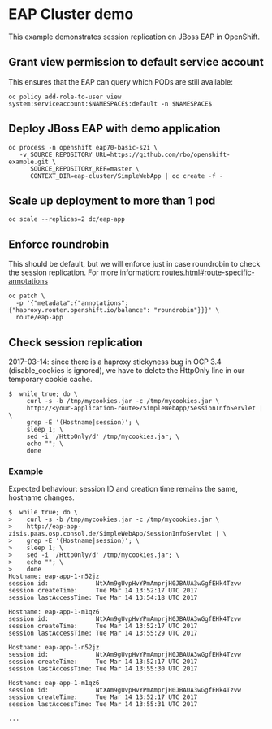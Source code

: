 # EAP Cluster demo

This example demonstrates session replication on JBoss EAP in OpenShift.

## Grant view permission to default service account

This ensures that the EAP can query which PODs are still available:

```text
oc policy add-role-to-user view system:serviceaccount:$NAMESPACE$:default -n $NAMESPACE$
```

## Deploy JBoss EAP with demo application

```text
oc process -n openshift eap70-basic-s2i \
   -v SOURCE_REPOSITORY_URL=https://github.com/rbo/openshift-example.git \
      SOURCE_REPOSITORY_REF=master \
      CONTEXT_DIR=eap-cluster/SimpleWebApp | oc create -f -
```

## Scale up deployment to more than 1 pod

```text
oc scale --replicas=2 dc/eap-app
```

## Enforce roundrobin

This should be default, but we will enforce just in case roundrobin to check the session replication. For more information: [routes.html\#route-specific-annotations](https://docs.openshift.com/container-platform/3.4/architecture/core_concepts/routes.html#route-specific-annotations%20)

```text
oc patch \
  -p '{"metadata":{"annotations":{"haproxy.router.openshift.io/balance": "roundrobin"}}}' \
  route/eap-app
```

## Check session replication

2017-03-14: since there is a haproxy stickyness bug in OCP 3.4 \(disable\_cookies is ignored\), we have to delete the HttpOnly line in our temporary cookie cache.

```text
$  while true; do \
     curl -s -b /tmp/mycookies.jar -c /tmp/mycookies.jar \
     http://<your-application-route>/SimpleWebApp/SessionInfoServlet | \
     grep -E '(Hostname|session)'; \
     sleep 1; \
     sed -i '/HttpOnly/d' /tmp/mycookies.jar; \
     echo ""; \
     done
```

### Example

Expected behaviour: session ID and creation time remains the same, hostname changes.

```text
$  while true; do \
>    curl -s -b /tmp/mycookies.jar -c /tmp/mycookies.jar \
>    http://eap-app-zisis.paas.osp.consol.de/SimpleWebApp/SessionInfoServlet | \
>    grep -E '(Hostname|session)'; \
>    sleep 1; \
>    sed -i '/HttpOnly/d' /tmp/mycookies.jar; \
>    echo ""; \
>    done
Hostname: eap-app-1-n52jz
session id:             NtXAm9gUvpHvYPmAmprjH0JBAUA3wGgfEHk4Tzvw
session createTime:     Tue Mar 14 13:52:17 UTC 2017
session lastAccessTime: Tue Mar 14 13:54:18 UTC 2017

Hostname: eap-app-1-m1qz6
session id:             NtXAm9gUvpHvYPmAmprjH0JBAUA3wGgfEHk4Tzvw
session createTime:     Tue Mar 14 13:52:17 UTC 2017
session lastAccessTime: Tue Mar 14 13:55:29 UTC 2017

Hostname: eap-app-1-n52jz
session id:             NtXAm9gUvpHvYPmAmprjH0JBAUA3wGgfEHk4Tzvw
session createTime:     Tue Mar 14 13:52:17 UTC 2017
session lastAccessTime: Tue Mar 14 13:55:30 UTC 2017

Hostname: eap-app-1-m1qz6
session id:             NtXAm9gUvpHvYPmAmprjH0JBAUA3wGgfEHk4Tzvw
session createTime:     Tue Mar 14 13:52:17 UTC 2017
session lastAccessTime: Tue Mar 14 13:55:31 UTC 2017

...
```

